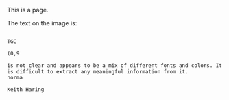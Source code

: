 This is a page.

The text on the image is:

```plaintext

TGC

(0,9

is not clear and appears to be a mix of different fonts and colors. It is difficult to extract any meaningful information from it.
norma

Keith Haring